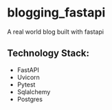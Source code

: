 # blogging_fastapi
A real world blog built with fastapi



## Technology Stack:
* FastAPI
* Uvicorn
* Pytest
* Sqlalchemy
* Postgres
